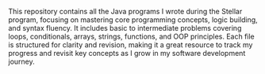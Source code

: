 This repository contains all the Java programs I wrote during the Stellar program, focusing on mastering core programming concepts, logic building, and syntax fluency. It includes basic to intermediate problems covering loops, conditionals, arrays, strings, functions, and OOP principles. Each file is structured for clarity and revision, making it a great resource to track my progress and revisit key concepts as I grow in my software development journey.

